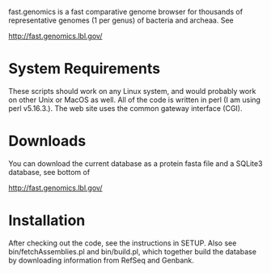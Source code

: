 fast.genomics is a fast comparative genome browser for thousands of
representative genomes (1 per genus) of bacteria and archeaa. See

http://fast.genomics.lbl.gov/

# System Requirements

These scripts should work on any Linux system, and would probably work
on other Unix or MacOS as well. All of the code is written in perl (I
am using perl v5.16.3.). The web site uses the common gateway
interface (CGI).

# Downloads

You can download the current database as a protein fasta file and a
SQLite3 database, see bottom of

http://fast.genomics.lbl.gov/

# Installation

After checking out the code, see the instructions in SETUP.  Also see
bin/fetchAssemblies.pl and bin/build.pl, which together build the
database by downloading information from RefSeq and Genbank.
